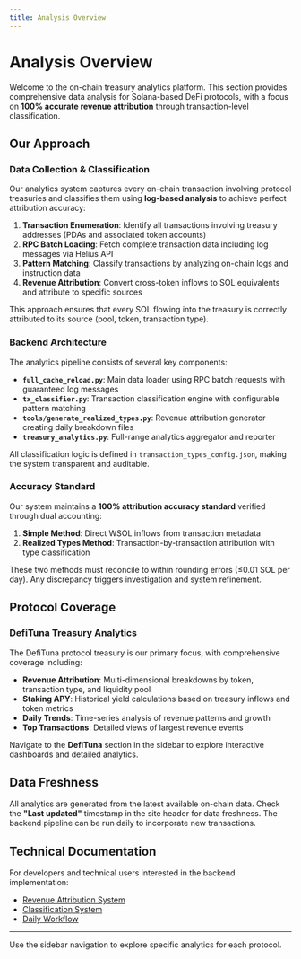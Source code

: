 ```yaml
---
title: Analysis Overview
---
```


# Analysis Overview

Welcome to the on-chain treasury analytics platform. This section provides comprehensive data analysis for Solana-based DeFi protocols, with a focus on **100% accurate revenue attribution** through transaction-level classification.

## Our Approach

### Data Collection & Classification

Our analytics system captures every on-chain transaction involving protocol treasuries and classifies them using **log-based analysis** to achieve perfect attribution accuracy:

1. **Transaction Enumeration**: Identify all transactions involving treasury addresses (PDAs and associated token accounts)
2. **RPC Batch Loading**: Fetch complete transaction data including log messages via Helius API
3. **Pattern Matching**: Classify transactions by analyzing on-chain logs and instruction data
4. **Revenue Attribution**: Convert cross-token inflows to SOL equivalents and attribute to specific sources

This approach ensures that every SOL flowing into the treasury is correctly attributed to its source (pool, token, transaction type).

### Backend Architecture

The analytics pipeline consists of several key components:

- **`full_cache_reload.py`**: Main data loader using RPC batch requests with guaranteed log messages
- **`tx_classifier.py`**: Transaction classification engine with configurable pattern matching
- **`tools/generate_realized_types.py`**: Revenue attribution generator creating daily breakdown files
- **`treasury_analytics.py`**: Full-range analytics aggregator and reporter

All classification logic is defined in `transaction_types_config.json`, making the system transparent and auditable.

### Accuracy Standard

Our system maintains a **100% attribution accuracy standard** verified through dual accounting:

1. **Simple Method**: Direct WSOL inflows from transaction metadata
2. **Realized Types Method**: Transaction-by-transaction attribution with type classification

These two methods must reconcile to within rounding errors (≤0.01 SOL per day). Any discrepancy triggers investigation and system refinement.

## Protocol Coverage

### DefiTuna Treasury Analytics

The DefiTuna protocol treasury is our primary focus, with comprehensive coverage including:

- **Revenue Attribution**: Multi-dimensional breakdowns by token, transaction type, and liquidity pool
- **Staking APY**: Historical yield calculations based on treasury inflows and token metrics
- **Daily Trends**: Time-series analysis of revenue patterns and growth
- **Top Transactions**: Detailed views of largest revenue events

Navigate to the **DefiTuna** section in the sidebar to explore interactive dashboards and detailed analytics.

## Data Freshness

All analytics are generated from the latest available on-chain data. Check the **"Last updated"** timestamp in the site header for data freshness. The backend pipeline can be run daily to incorporate new transactions.

## Technical Documentation

For developers and technical users interested in the backend implementation:

- [Revenue Attribution System](https://github.com/yourusername/solana_analytics/blob/main/docs/REVENUE_ATTRIBUTION_SYSTEM.md)
- [Classification System](https://github.com/yourusername/solana_analytics/blob/main/docs/CLASSIFICATION_SYSTEM.md)
- [Daily Workflow](https://github.com/yourusername/solana_analytics/blob/main/docs/DAILY_WORKFLOW.md)

---

Use the sidebar navigation to explore specific analytics for each protocol.
